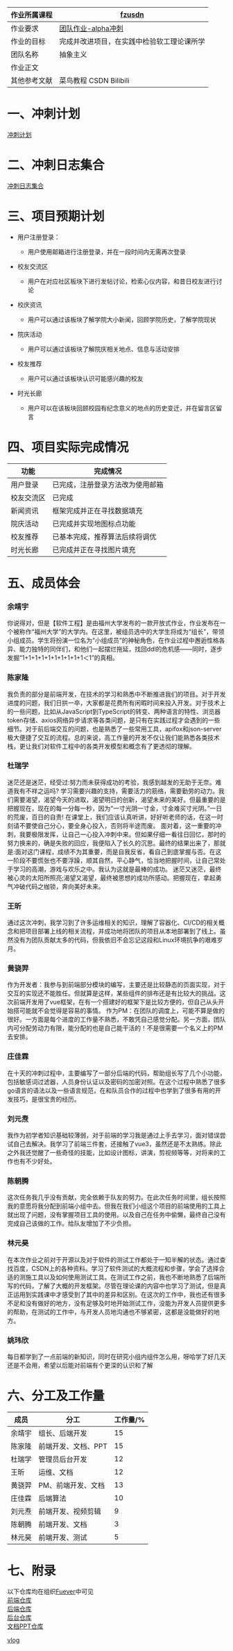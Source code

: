 | 作业所属课程 | [fzusdn](https://bbs.csdn.net/forums/fzusdn) |
| ------ | ------ |
| 作业要求 | [团队作业-alpha冲刺](https://bbs.csdn.net/topics/609085527) |
| 作业的目标 | 完成并改进项目，在实践中检验软工理论课所学 |
| 团队名称 | 抽象主义 |
| 作业正文 |  |
| 其他参考文献 | 菜鸟教程 CSDN Bilibili |

# 一、冲刺计划
[冲刺计划](https://blog.csdn.net/huangxioayi/article/details/128045606)

# 二、冲刺日志集合
[冲刺日志集合](http://t.csdn.cn/I0Xe3)

# 三、项目预期计划

- 用户注册登录：
  - 用户使用邮箱进行注册登录，并在一段时间内无需再次登录
- 校友交流区
  - 用户在对应社区板块下进行发帖讨论，检索心仪内容，和昔日校友进行讨论
- 校庆资讯
  - 用户可以通过该板块了解学院大小新闻，回顾学院历史，了解学院现状

- 院庆活动
  - 用户可以通过该板块了解院庆相关地点、信息与活动安排
- 校友推荐
  - 用户可以通过该板块认识可能感兴趣的校友
- 时光长廊
  - 用户可以在该板块回顾校园有纪念意义的地点的历史变迁，并在留言区留言
# 四、项目实际完成情况

| 功能       | 完成情况                         |
| ---------- | -------------------------------- |
| 用户登录   | 已完成，注册登录方法改为使用邮箱 |
| 校友交流区 | 已完成                           |
| 新闻资讯   | 框架完成并正在寻找数据填充       |
| 院庆活动   | 已完成并实现地图标点功能         |
| 校友推荐   | 已基本完成，推荐算法后续将调优   |
| 时光长廊   | 已完成并正在寻找图片填充         |
# 五、成员体会
### 余靖宇
你说得对，但是【软件工程】是由福州大学发布的一款开放式作业，作业发布在一个被称作“福州大学”的大学内。在这里，被组员选中的大学生将成为“组长”，带领小组成员。学生将扮演一位名为“小组成员”的神秘角色，在作业过程中邂逅性格各异、能力独特的同伴们，和他们一起摆烂拖延，找回​dd​l的危机感——同时，逐步发掘“1+1+1+1+1+1+1+1+1+1＜1”的真相。​
### 陈家隆
我负责的部分是前端开发，在技术的学习和熟悉中不断推进我们的项目。对于开发进度的问题，我们日拱一卒，大家都是花费所有闲暇时间来投入开发。对于技术上的一些问题，比如从JavaScript到TypeScript的转变、两种语言的特性、浏览器token存储、axios网络异步请求等各类问题，是只有在实践过程才会遇到的一些细节。对于前后端交互的问题，也是熟悉了一些常用工具，apifox和json-server极大便捷了交互的流程。总的来说，高工作量的开发不仅让我们能熟悉各类技术栈，更让我们对软件工程中的各类开发模型和概念有了更透彻的理解。
### 杜瑞学
迷茫还是迷茫，经受过:努力而未获得成功的考验，我感到越发的无助于无奈。难道我有不祥之运吗?
学习需要兴趣的支持，需要活力的筋络，需要勤劳的动力。我们需要渴望，渴望今天的进取，渴望明日的创新，渴望未来的美好。但最重要的是把握现在，现在的每一分每一秒，因为“一寸光阴一寸金，寸金难买寸光阴。”一日的荒废，百日的自责!
在课堂上，我们应该认真听讲，好好听老师的话，在这一时刻请不要使自己分心，要全身心投入，否则将半途而废。
面对着，这一重要的冲刺，我要极限发挥，让自己一心投入冲刺中来。但如果仔细一看往日回忆，那时的努力换来的，确是失败的回应，我便陷入了长久的沉思。最终的结果出来了，那就是:面对这门课程，成绩不为其重要，而是自我反省，看自己到底掌握与否。在这一阶段不要慌张也不要浮躁，顺其自然，平心静气，恰当地把握时间，让自己常处于学习的高潮，游戏与欢乐之中。我认为这就是最棒的成功。
迷茫又迷茫，最终被心灵的太阳所照亮;渴望又渴望，最终被思想的成功所感动。把握现在，拿起勇气冲破代码之枷锁，奔向美好未来。
### 王昕
通过这次冲刺，我学习到了许多运维相关的知识，理解了容器化、CI/CD的相关概念和把项目部署上线的相关流程，并成功地将团队的项目从本地部署到了线上。虽然没有为团队贡献太多的代码，但我依旧不会忘记这段和Linux环境抗争的艰难岁月。
### 黄骁羿
作为开发者：我参与到前端部分模块的编写，主要还是比较静态的页面实现，对于交互的实现还不能胜任。但就算是这样，某些组件的排布还是有比较大的挑战。这次前端开发用了vue框架，在有一个搭建好的框架下是比较方便的，但自己从头开始搭可能就不会觉得是容易的事情。
作为PM：在团队的调度上，可能不算是做的很好。一方面是每个进度的工作量不熟悉，不敢凭自己感觉分配。另一方面，团队内可分配劳动力有限，能分配的也是自己能干活的！不是很需要一个名义上的PM去安排。
### 庄佳霖
在十天的冲刺过程中，主要编写了一部分后端的代码，帮助组长写了几个小功能，包括敏感词过滤器，人员身份认证以及密码的加密对照。在这个过程中熟悉了很多go语言的语法以及一些语言规范，在和队员合作的过程中也学到了很多有用的开发技巧，是很宝贵的经历。
### 刘元焘
我作为初学者知识基础较薄弱，对于前端的学习我是通过上手去学习，面对错误尝试自己去解决。我学习了前端三件套，还接触了vue3，虽然还是不太熟练。除此之外我还觉醒了一些奇怪的技能，比如设计图标，讲演，剪视频等等，对将来的工作也有不少好处。
### 陈朝腾
这次任务我几乎没有贡献，完全依赖于队友的努力。在此次任务时间里，组长按照我的意愿将我分配到前端小组中去。但我在我们小组这个项目的前端使用的工具上就出现了问题，没有掌握项目工具的使用。以及自己在任务中偷懒，最终自己没有完成自己该做的工作。给队友增加了不少负担。
### 林元昊
在本次作业之前对于开源以及对于软件的测试工作都处于一知半解的状态。通过查找百度，CSDN上的各种资料。学习了软件测试的大概流程和步骤，学会了选择合适的测施工具以及如何使用测试工具。在测试工作之前，我也不断地熟悉了后端所写的代码，了解了大概的开发框架。尽管在理论课的内容中也学习了测试，但是真正运用到实践课中才感受到了其中的差异和区别。在这次的工作中，我也还有很多不足和没有做好的地方，没有足够及时地开始测试工作，没能为开发人员提供更多的帮助，在测试的工作中，与开发人员地沟通也不够紧密，这都是没能做好的地方。
### 姚玮欣
每日都学到了一点前端的新知识，同时在研究小组内组件怎么用，呀哈学了好几天还是不会用，希望以后能对前端有个更深的认识和了解

# 六、分工及工作量
| 成员  | 分工          | 工作量/% | 
|-----|-------------|-------|
| 余靖宇 | 组长、后端开发     | 15    
| 陈家隆 | 前端开发、文档、PPT | 15  
| 杜瑞学 | 管理员后台开发     | 12 
| 王昕  | 运维、文档       | 12 
| 黄骁羿 | PM、前端开发、文档  | 13 
| 庄佳霖 | 后端算法        | 10
| 刘元焘 | 前端开发、视频剪辑   | 9 
| 陈朝腾 | 前端开发、文档     | 3  
| 林元昊 | 前端开发、测试     | 5  


# 七、附录
以下仓库均在组织[Fuever](https://github.com/Fuever)中可见</br>
[前端仓库](https://github.com/Fuever/Fuever-User-Frontend)</br>
[后端仓库](https://github.com/Fuever/Fuever-Backend)</br>
[后台仓库](https://github.com/Fuever/Fuever-Admin-Frontend)</br>
[文档PPT仓库](https://github.com/Fuever/Fuever-Document-Materials)</br>

[vlog]()